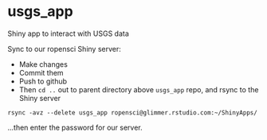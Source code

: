 usgs_app
========

Shiny app to interact with USGS data

Sync to our ropensci Shiny server:

+ Make changes
+ Commit them
+ Push to github
+ Then `cd ..` out to parent directory above `usgs_app` repo, and rsync to the Shiny server

`rsync -avz --delete usgs_app ropensci@glimmer.rstudio.com:~/ShinyApps/`

...then enter the password for our server. 